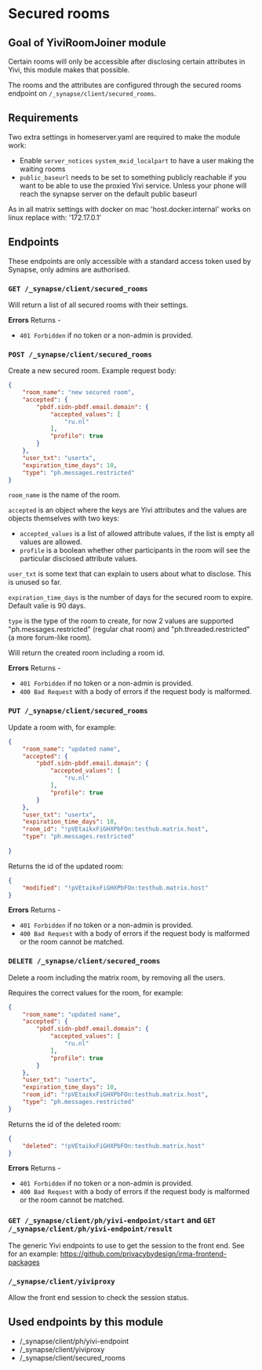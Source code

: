 # Secured rooms

## Goal of YiviRoomJoiner module

Certain rooms will only be accessible after disclosing certain attributes in Yivi, this module makes that possible.

The rooms and the attributes are configured through the secured rooms endpoint on `/_synapse/client/secured_rooms`.

## Requirements

Two extra settings in homeserver.yaml are required to make the module work:
- Enable `server_notices` `system_mxid_localpart` to have a user making the waiting rooms
- `public_baseurl` needs to be set to something publicly reachable if you want to be able to use the proxied Yivi service. Unless your phone will reach the synapse server on the default public baseurl

As in all matrix settings with docker on mac 'host.docker.internal' works on linux replace with: '172.17.0.1'

## Endpoints

These endpoints are only accessible with a standard access token used by Synapse, only admins are authorised.

### `GET /_synapse/client/secured_rooms`

Will return a list of all secured rooms with their settings.

**Errors** Returns -
- `401 Forbidden` if no token or a non-admin is provided.

### `POST /_synapse/client/secured_rooms`

Create a new secured room. Example request body:

```json
{
	"room_name": "new secured room",
	"accepted": {
		"pbdf.sidn-pbdf.email.domain": {
			"accepted_values": [
				"ru.nl"
			],
			"profile": true
		}
	},
	"user_txt": "usertx",
	"expiration_time_days": 10,
	"type": "ph.messages.restricted"
}
```

`room_name` is the name of the room.

`accepted` is an object where the keys are Yivi attributes and the values are objects themselves with two keys:
- `accepted_values` is a list of allowed attribute values, if the list is empty all values are allowed.
- `profile` is a boolean whether other participants in the room will see the particular disclosed attribute values.

`user_txt` is some text that can explain to users about what to disclose. This is unused so far.

`expiration_time_days` is the number of days for the secured room to expire. Default valie is 90 days.

`type` is the type of the room to create, for now 2 values are supported "ph.messages.restricted" (regular chat room)
and "ph.threaded.restricted" (a more forum-like room).


Will return the created room including a room id.

**Errors** Returns -
- `401 Forbidden` if no token or a non-admin is provided.
- `400 Bad Request` with a body of errors if the request body is malformed.

### `PUT /_synapse/client/secured_rooms`

Update a room with, for example:

```json
{
    "room_name": "updated name",
	"accepted": {
		"pbdf.sidn-pbdf.email.domain": {
			"accepted_values": [
				"ru.nl"
			],
			"profile": true
		}
	},
	"user_txt": "usertx",
	"expiration_time_days": 10,
	"room_id": "!pVEtaikxFiGHXPbFOn:testhub.matrix.host",
	"type": "ph.messages.restricted"
	
}
```

Returns the id of the updated room:
```json
{
	"modified": "!pVEtaikxFiGHXPbFOn:testhub.matrix.host"
}
```

**Errors** Returns -
- `401 Forbidden` if no token or a non-admin is provided.
- `400 Bad Request` with a body of errors if the request body is malformed or the room cannot be matched.

### `DELETE /_synapse/client/secured_rooms`

Delete a room including the matrix room, by removing all the users.

Requires the correct values for the room, for example:

```json
{
    "room_name": "updated name",
	"accepted": {
		"pbdf.sidn-pbdf.email.domain": {
			"accepted_values": [
				"ru.nl"
			],
			"profile": true
		}
	},
	"user_txt": "usertx",
	"expiration_time_days": 10,
	"room_id": "!pVEtaikxFiGHXPbFOn:testhub.matrix.host",
	"type": "ph.messages.restricted"
}
```

Returns the id of the deleted room:
```json
{
	"deleted": "!pVEtaikxFiGHXPbFOn:testhub.matrix.host"
}
```

**Errors** Returns -
- `401 Forbidden` if no token or a non-admin is provided.
- `400 Bad Request` with a body of errors if the request body is malformed or the room cannot be matched.

### `GET /_synapse/client/ph/yivi-endpoint/start` and `GET /_synapse/client/ph/yivi-endpoint/result`

The generic Yivi endpoints to use to get the session to the front end. See for an example: https://github.com/privacybydesign/irma-frontend-packages

### `/_synapse/client/yiviproxy`

Allow the front end session to check the session status.

## Used endpoints by this module

- /_synapse/client/ph/yivi-endpoint
- /_synapse/client/yiviproxy
- /_synapse/client/secured_rooms
